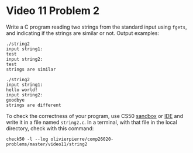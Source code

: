 # Video 11 Problem 2

Write a C program reading two strings from the standard input using `fgets`,
and indicating if the strings are similar or not. Output examples:

```shell
./string2
input string1:
test
input string2:
test
strings are similar

./string2
input string1:
hello world!
input string2:
goodbye
strings are different
```

To check the correctness of your program, use CS50 [sandbox](sandbox.cs50.io)
or [IDE](ide.cs50.io) and write it in a file named `string2.c`. In a terminal,
with that file in the local directory, check with this command:
```shell
check50 -l --log olivierpierre/comp26020-problems/master/video11/string2
```
